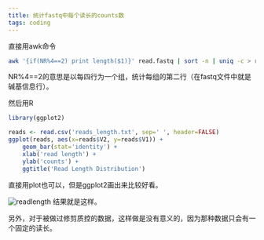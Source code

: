 ```yaml
---
title: 统计fastq中每个读长的counts数
tags: coding
---
```


直接用awk命令
```bash
awk '{if(NR%4==2) print length($1)}' read.fastq | sort -n | uniq -c > reads_length.txt
```
NR%4==2的意思是以每四行为一个组，统计每组的第二行（在fastq文件中就是碱基信息行）。

然后用R
```R
library(ggplot2)

reads <- read.csv('reads_length.txt', sep=' ', header=FALSE)
ggplot(reads, aes(x=reads$V2, y=reads$V1)) + 
	geom_bar(stat='identity') + 
	xlab('read length') + 
	ylab('counts') + 
	ggtitle('Read Length Distribution')
```
直接用plot也可以，但是ggplot2画出来比较好看。


![readlength](https://raw.githubusercontent.com/pzweuj/pzweuj.github.io/master/downloads/images/readLengthDis.PNG)
结果就是这样。

另外，对于被做过修剪质控的数据，这样做是没有意义的，因为那种数据只会有一个固定的读长。

[-_-]:肚子有点痛！